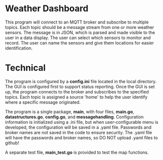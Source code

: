 # Weather Dashboard
This program will connect to an MQTT broker and subscribe to multiple topics.
Each topic should be a message stream from one or more weather sensors.
The message is in JSON, which is parsed and made visible to the user in a data display.
The user can select which sensors to monitor and record.
The user can name the sensors and give them locations for easier identification.
# Technical
The program is configured by a **config.ini** file located in the local directory.
The GUI is configured first to support status reporting.
Once the GUI is set up, the program connects to the broker and subscribes to the
specified topics. Each topic is assigned a source 'home' to help the user identify
where a specific message originated.

The program is a single package, **main**, with four files, **main.go**, **datastructures.go**,
**config.go**, and **messagehandling**. Configuration information is initialized using a .ini file,
but when user-configurable menu is developed, the configuration will be saved in a .yaml file.
Passwords and broker names are not saved in the code to ensure security. The .yaml file will have the
passwords and broker names, so DO NOT upload .yaml files to github!

A separate test file, **main_test.go** is provided to test the map functions.
